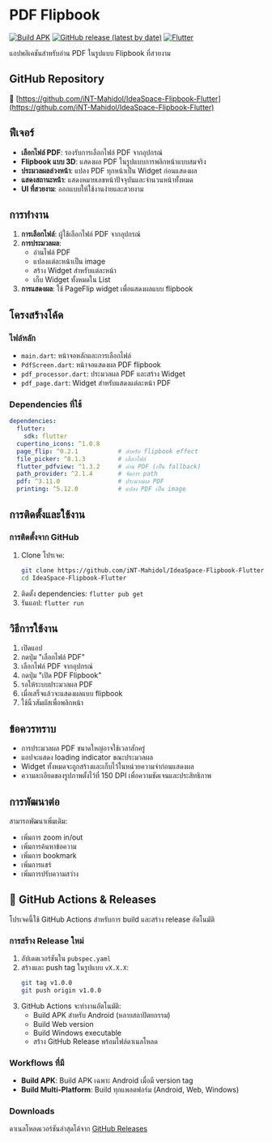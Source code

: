 # PDF Flipbook

[![Build APK](https://github.com/iNT-Mahidol/IdeaSpace-Flipbook-Flutter/actions/workflows/build-apk.yml/badge.svg)](https://github.com/iNT-Mahidol/IdeaSpace-Flipbook-Flutter/actions/workflows/build-apk.yml)
[![GitHub release (latest by date)](https://img.shields.io/github/v/release/iNT-Mahidol/IdeaSpace-Flipbook-Flutter)](https://github.com/iNT-Mahidol/IdeaSpace-Flipbook-Flutter/releases)
[![Flutter](https://img.shields.io/badge/Flutter-3.32.4-blue.svg)](https://flutter.dev/)

แอปพลิเคชันสำหรับอ่าน PDF ในรูปแบบ Flipbook ที่สวยงาม

## GitHub Repository
🔗 [https://github.com/iNT-Mahidol/IdeaSpace-Flipbook-Flutter](https://github.com/iNT-Mahidol/IdeaSpace-Flipbook-Flutter)

## ฟีเจอร์

- **เลือกไฟล์ PDF**: รองรับการเลือกไฟล์ PDF จากอุปกรณ์
- **Flipbook แบบ 3D**: แสดงผล PDF ในรูปแบบการพลิกหน้าแบบสมจริง
- **ประมวลผลล่วงหน้า**: แปลง PDF ทุกหน้าเป็น Widget ก่อนแสดงผล
- **แสดงสถานะหน้า**: แสดงหมายเลขหน้าปัจจุบันและจำนวนหน้าทั้งหมด
- **UI ที่สวยงาม**: ออกแบบให้ใช้งานง่ายและสวยงาม

## การทำงาน

1. **การเลือกไฟล์**: ผู้ใช้เลือกไฟล์ PDF จากอุปกรณ์
2. **การประมวลผล**: 
   - อ่านไฟล์ PDF
   - แปลงแต่ละหน้าเป็น image
   - สร้าง Widget สำหรับแต่ละหน้า
   - เก็บ Widget ทั้งหมดใน List<Widget>
3. **การแสดงผล**: ใช้ PageFlip widget เพื่อแสดงผลแบบ flipbook

## โครงสร้างโค้ด

### ไฟล์หลัก

- `main.dart`: หน้าจอหลักและการเลือกไฟล์
- `PdfScreen.dart`: หน้าจอแสดงผล PDF flipbook
- `pdf_processor.dart`: ประมวลผล PDF และสร้าง Widget
- `pdf_page.dart`: Widget สำหรับแสดงแต่ละหน้า PDF

### Dependencies ที่ใช้

```yaml
dependencies:
  flutter:
    sdk: flutter
  cupertino_icons: ^1.0.8
  page_flip: ^0.2.1           # สำหรับ flipbook effect
  file_picker: ^8.1.3         # เลือกไฟล์
  flutter_pdfview: ^1.3.2     # อ่าน PDF (เป็น fallback)
  path_provider: ^2.1.4       # จัดการ path
  pdf: ^3.11.0                # ประมวลผล PDF
  printing: ^5.12.0           # แปลง PDF เป็น image
```

## การติดตั้งและใช้งาน

### การติดตั้งจาก GitHub
1. Clone โปรเจค:
   ```bash
   git clone https://github.com/iNT-Mahidol/IdeaSpace-Flipbook-Flutter.git
   cd IdeaSpace-Flipbook-Flutter
   ```
2. ติดตั้ง dependencies: `flutter pub get`
3. รันแอป: `flutter run`

## วิธีการใช้งาน

1. เปิดแอป
2. กดปุ่ม "เลือกไฟล์ PDF"
3. เลือกไฟล์ PDF จากอุปกรณ์
4. กดปุ่ม "เปิด PDF Flipbook"
5. รอให้ระบบประมวลผล PDF
6. เมื่อเสร็จแล้วจะแสดงผลแบบ flipbook
7. ใช้นิ้วสัมผัสเพื่อพลิกหน้า

## ข้อควรทราบ

- การประมวลผล PDF ขนาดใหญ่อาจใช้เวลาสักครู่
- แอปจะแสดง loading indicator ขณะประมวลผล
- Widget ทั้งหมดจะถูกสร้างและเก็บไว้ในหน่วยความจำก่อนแสดงผล
- ความละเอียดของรูปภาพตั้งไว้ที่ 150 DPI เพื่อความชัดเจนและประสิทธิภาพ

## การพัฒนาต่อ

สามารถพัฒนาเพิ่มเติม:
- เพิ่มการ zoom in/out
- เพิ่มการค้นหาข้อความ
- เพิ่มการ bookmark
- เพิ่มการแชร์
- เพิ่มการปรับความสว่าง

## 🚀 GitHub Actions & Releases

โปรเจคนี้ใช้ GitHub Actions สำหรับการ build และสร้าง release อัตโนมัติ

### การสร้าง Release ใหม่
1. อัปเดตเวอร์ชันใน `pubspec.yaml`
2. สร้างและ push tag ในรูปแบบ `vX.X.X`:
   ```bash
   git tag v1.0.0
   git push origin v1.0.0
   ```
3. GitHub Actions จะทำงานอัตโนมัติ:
   - Build APK สำหรับ Android (หลายสถาปัตยกรรม)
   - Build Web version
   - Build Windows executable
   - สร้าง GitHub Release พร้อมไฟล์ดาเนลโหลด

### Workflows ที่มี
- **Build APK**: Build APK เฉพาะ Android เมื่อมี version tag
- **Build Multi-Platform**: Build ทุกแพลตฟอร์ม (Android, Web, Windows)

### Downloads
ดาเนลโหลดเวอร์ชันล่าสุดได้จาก [GitHub Releases](https://github.com/iNT-Mahidol/IdeaSpace-Flipbook-Flutter/releases)
